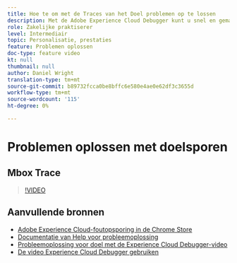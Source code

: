 ```yaml
---
title: Hoe te om met de Traces van het Doel problemen op te lossen
description: Met de Adobe Experience Cloud Debugger kunt u snel en gemakkelijk uw doelimplementatie begrijpen. Leer hoe u zich in de Experience Cloud verifieert en het krachtige hulpmiddel Doelsporen gebruikt om uw activiteit en publiekskwalificaties evenals uw bezoekersprofiel te inspecteren.
role: Zakelijke praktiserer
level: Intermediair
topic: Personalisatie, prestaties
feature: Problemen oplossen
doc-type: feature video
kt: null
thumbnail: null
author: Daniel Wright
translation-type: tm+mt
source-git-commit: b89732fcca0be8bffc6e580e4ae0e62df3c3655d
workflow-type: tm+mt
source-wordcount: '115'
ht-degree: 0%

---
```



# Problemen oplossen met doelsporen

## Mbox Trace

>[!VIDEO](https://video.tv.adobe.com/v/23113/?quality=12)

## Aanvullende bronnen

* [Adobe Experience Cloud-foutopsporing in de Chrome Store](https://chrome.google.com/webstore/detail/adobe-experience-cloud-de/ocdmogmohccmeicdhlhhgepeaijenapj)
* [Documentatie van Help voor probleemoplossing](https://docs.adobe.com/content/help/en/target/using/troubleshoot/troubleshooting-target.html)
* [Probleemoplossing voor doel met de Experience Cloud Debugger-video](troubleshoot-with-the-experience-cloud-debugger.md)
* [De video Experience Cloud Debugger gebruiken](https://docs.adobe.com/content/help/en/core-services-learn/tutorials/debugger/use-the-experience-cloud-debugger.html)
